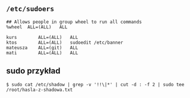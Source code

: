 ## `/etc/sudoers`

```
## Allows people in group wheel to run all commands
%wheel	ALL=(ALL)	ALL

kurs		ALL=(ALL)	ALL
ktos		ALL=(ALL)	sudoedit /etc/banner
mateusza	ALL=(git)	ALL
mati		ALL=(ALL)	ALL
```

## sudo przykład

```command
$ sudo cat /etc/shadow | grep -v '!!\|*' | cut -d : -f 2 | sudo tee /root/hasla-z-shadowa.txt
```
